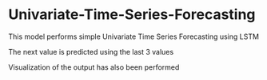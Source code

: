 # Univariate-Time-Series-Forecasting
This model performs simple Univariate Time Series Forecasting using LSTM

The next value is predicted using the last 3 values

Visualization of the output has also been performed
